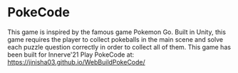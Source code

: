 # PokeCode

This game is inspired by the famous game Pokemon Go. Built in Unity, this game requires the player to collect pokeballs in the main scene and solve each puzzle question correctly in order to collect all of them. This game has been built for Innerve'21 
Play PokeCode at:
https://jinisha03.github.io/WebBuildPokeCode/
